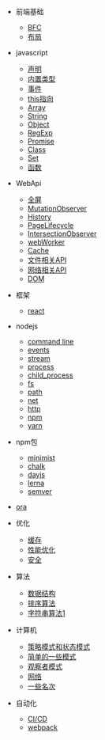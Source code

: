 * 前端基础
  * [BFC](css/BFC.md)
  * [布局](css/layout.md)

* javascript
  * [声明](js/声明.md)
  * [内置类型](js/内置类型.md)
  * [事件](js/EventLoop.md)
  * [this指向](js/this指向.md)
  * [Array](js/array.md)
  * [String](js/string.md)
  * [Object](js/Object.md)
  * [RegExp](js/RegExp.md)
  * [Promise](js/Promise.md)
  * [Class](js/Class.md)
  * [Set](js/set.md)
  * [函数](js/函数.md)

* WebApi
  * [全屏](webApi/fullscreen.md)
  * [MutationObserver](webApi/MutationObserver.md)
  * [History](webApi/History.md)
  * [PageLifecycle](webApi/PageLifecycle.md)
  * [IntersectionObserver](webApi/IntersectionObserver.md)
  * [webWorker](weApi/webWorker.md)
  * [Cache](webApi/cache.md)  
  * [文件相关API](webApi/文件相关API.md)
  * [网络相关API](webApi/网络相关Api.md)
  * [DOM](webApi/DOM.md)

* 框架
  * [react](mvvm/react.md)


* nodejs
  * [command line](node/commandLine.md)
  * [events](node/native/events.md)
  * [stream](node/native/stream.md)
  * [process](node/native/process.md)
  * [child_process](node/native/child_process.md)
  * [fs](node/native/fs.md)
  * [path](node/native/path.md)
  * [net](node/native/net.md)
  * [http](node/native/http.md)  
  * [npm](node/npm/npm.md)
  * [yarn](node/npm/yarn.md)

* npm包
  * [minimist](node/npm/minimist.md)
  * [chalk](node/npm/chalk.md)
  * [dayjs](node/npm/dayjs.md)
  * [lerna](node/npm/lerna.md)
  * [semver](node/npm/semver.md)
* [ora](node/npm/ora.md)
  

* 优化
  * [缓存](chrome/cache.md)
  * [性能优化](chrome/performance.md)
  * [安全](chrome/safety.md)

* 算法
  * [数据结构](algorithm/数据结构.md)
  * [排序算法](algorithm/home.md)
  * [字符串算法1](algorithm/字符串相关算法一.md)

* 计算机
  * [策略模式和状态模式](computer/策略模式&状态模式.md)
  * [简单的一些模式](computer/简单的一些模式.md)
  * [观察者模式](computer/观察者模式.md)
  * [网络](computer/网络.md)
  * [一些名次](computer/notification.md)
  
* 自动化
  * [CI/CD](mode/CICD.md)
  * [webpack](mode/webpack.md)

